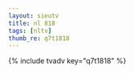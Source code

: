 ```yaml
--- 
layout: sieutv
title: nl 818
tags: [nltv]
thumb_re: q7t1818
---
```

{% include tvadv key="q7t1818" %} 
